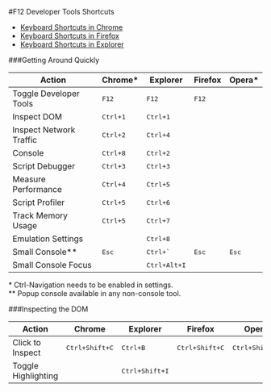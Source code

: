 #F12 Developer Tools Shortcuts

* [Keyboard Shortcuts in Chrome](https://developer.chrome.com/devtools/docs/shortcuts)
* [Keyboard Shortcuts in Firefox](https://developer.mozilla.org/en-US/docs/Tools/Keyboard_shortcuts)
* [Keyboard Shortcuts in Explorer](http://msdn.microsoft.com/en-us/library/ie/dn322041(v=vs.85).aspx)

###Getting Around Quickly

| Action                  | Chrome*           | Explorer              | Firefox        | Opera*         |
|-------------------------|-------------------|-----------------------|----------------|----------------|
| Toggle Developer Tools  | <kbd>F12</kbd>    | <kbd>F12</kbd>        | <kbd>F12</kbd> |
| Inspect DOM             | <kbd>Ctrl+1</kbd> | <kbd>Ctrl+1</kbd>     |
| Inspect Network Traffic | <kbd>Ctrl+2</kbd> | <kbd>Ctrl+4</kbd>     |
| Console                 | <kbd>Ctrl+8</kbd> | <kbd>Ctrl+2</kbd>     |
| Script Debugger         | <kbd>Ctrl+3</kbd> | <kbd>Ctrl+3</kbd>     |
| Measure Performance     | <kbd>Ctrl+4</kbd> | <kbd>Ctrl+5</kbd>     |
| Script Profiler         | <kbd>Ctrl+5</kbd> | <kbd>Ctrl+6</kbd>     |
| Track Memory Usage      | <kbd>Ctrl+5</kbd> | <kbd>Ctrl+7</kbd>     |
| Emulation Settings      |                   | <kbd>Ctrl+8</kbd>     |
| Small Console**         | <kbd>Esc</kbd>    | <kbd>Ctrl+`</kbd>     | <kbd>Esc</kbd> | <kbd>Esc</kbd> |
| Small Console Focus     |                   | <kbd>Ctrl+Alt+I</kbd>

\* Ctrl-Navigation needs to be enabled in settings.<br>
\** Popup console available in any non-console tool.

###Inspecting the DOM

| Action              | Chrome                  | Explorer                | Firefox                 | Opera                   |
|---------------------|-------------------------|-------------------------|-------------------------|-------------------------|
| Click to Inspect    | <kbd>Ctrl+Shift+C</kbd> | <kbd>Ctrl+B</kbd>       | <kbd>Ctrl+Shift+C</kbd> | <kbd>Ctrl+Shift+C</kbd> |
| Toggle Highlighting |                         | <kbd>Ctrl+Shift+I</kbd>
